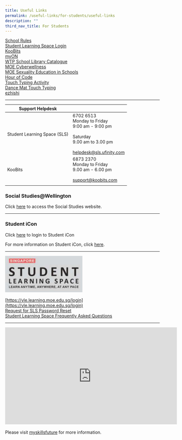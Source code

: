 ```yaml
---
title: Useful Links
permalink: /useful-links/for-students/useful-links
description: ""
third_nav_title: For Students
---
```

[School Rules](https://wellingtonpri.moe.edu.sg/useful-links/school-rules) <br>
[Student Learning Space Login](https://vle.learning.moe.edu.sg/login) <br>
[KooBits](https://member.koobits.com/) <br>
[myON](https://www.myon.com.sg/) <br>
[WTP School Library Catalogue](http://wellingtonpri.spydus.com.sg/cgi-bin/spydus.exe/MSGTRN/OPAC/HOME) <br>
[MOE Cyberwellness](https://ictconnection.moe.edu.sg/cyber-wellness) <br>
[MOE Sexuality Education in Schools](https://wellingtonpri.moe.edu.sg/useful-links/for-parents/sexuality-education-in-schools) <br>
[Hour of Code](http://code.org/learn) <br>
[Touch Typing Activity](https://typetastic.com/keyboarding-kickstart/lesson.html?nr=1) <br>
[Dance Mat Touch Typing](http://tinyurl.com/wtps2022) <br>
[ezhishi](https://www.ezhishi.net/Contents/) <br>

---------------------------

| Support Helpdesk   |  |
|---|---|
| Student Learning Space (SLS)  | 6702 6513<br>Monday to Friday<br>9:00 am - 9:00 pm<br><br>Saturday<br>9.00 am to 3.00 pm<br><br> [helpdesk@sls.ufinity.com](mailto:helpdesk@sls.ufinity.com) |
| KooBits |  6873 2370<br>Monday to Friday<br>9.00 am - 6.00 pm<br><br> [support@koobits.com](mailto:support@koobits.com) |
| | |

### Social Studies@Wellington

Click [here](https://sites.google.com/view/wtps-socialstudies/home) to access the Social Studies website.

---------------

### Student iCon

Click [here](https://workspace.google.com/dashboard) to login to Student iCon

For more information on Student iCon, click [here](https://moe-wellingtonpri-staging.netlify.app/useful-links/for-students/student-icon).

------------

<img src="/images/WTP_SLS.png" 
     style="width:50%">

[https://vle.learning.moe.edu.sg/login](https://vle.learning.moe.edu.sg/login) <br>
[Request for SLS Password Reset](https://docs.google.com/forms/d/e/1FAIpQLSfiwrDGu9lZyUEzZzUhKfAvamcoTMYJ-f_SvRiFZNAUZfiNbQ/viewform) <br>
[Student Learning Space Frequently Asked Questions](https://moe-wellingtonpri-staging.netlify.app/useful-links/for-students/student-learning-space)

----------

<iframe width="560" height="315" src="https://www.youtube.com/embed/i9fpBx9xeGU?start=1" title="YouTube video player" frameborder="0" allow="accelerometer; autoplay; clipboard-write; encrypted-media; gyroscope; picture-in-picture" allowfullscreen></iframe>

Please visit [myskillsfuture](https://www.myskillsfuture.gov.sg/content/student/en/primary.html) for more information.